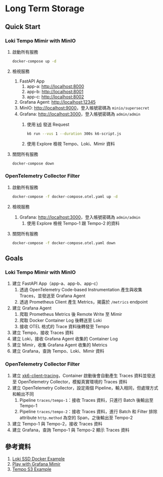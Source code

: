 # Long Term Storage

## Quick Start

### Loki Tempo Mimir with MinIO

1. 啟動所有服務

    ```bash
    docker-compose up -d
    ```

2. 檢視服務
   1. FastAPI App
      1. app-a: [http://localhost:8000](http://localhost:8000)
      2. app-b: [http://localhost:8001](http://localhost:8001)
      3. app-c: [http://localhost:8002](http://localhost:8002)
   2. Grafana Agent: [http://localhost:12345](http://localhost:12345)
   3. MinIO: [http://localhost:9000](http://localhost:9000)，登入帳號密碼為 `minio/supersecret`
   4. Grafana: [http://localhost:3000](http://localhost:3000)，登入帳號密碼為 `admin/admin`
      1. 使用 [k6](https://k6.io/) 發送 Request

            ```bash
            k6 run --vus 1 --duration 300s k6-script.js
            ```

      2. 使用 Explore 檢視 Tempo、Loki、Mimir 資料
3. 關閉所有服務

    ```bash
    docker-compose down
    ```

### OpenTelemetry Collector Filter

1. 啟動所有服務

    ```bash
    docker-compose -f docker-compose.otel.yaml up -d
    ```

2. 檢視服務
   1. Grafana: [http://localhost:3000](http://localhost:3000)，登入帳號密碼為 `admin/admin`
      1. 使用 Explore 檢視 Tempo-1 跟 Tempo-2 的資料
3. 關閉所有服務

    ```bash
    docker-compose -f docker-compose.otel.yaml down
    ```

## Goals

### Loki Tempo Mimir with MinIO

1. 建立 FastAPI App（app-a、app-b、app-c）
   1. 透過 OpenTelemetry Code-based Instrumentation 產生與收集 Traces，並發送至 Grafana Agent
   2. 透過 Prometheus Client 產生 Metrics，揭露於 `/metrics` endpoint
2. 建立 Grafana Agent
   1. 爬取 Prometheus Metrics 後 Remote Write 至 Mimir
   2. 爬取 Docker Container Log 後轉送至 Loki
   3. 接收 OTEL 格式的 Trace 資料後轉發至 Tempo
3. 建立 Tempo，接收 Traces 資料
4. 建立 Loki，接收 Grafana Agent 收集的 Container Log
5. 建立 Mimir，收集 Grafana Agent 收集的 Metrics
6. 建立 Grafana，查詢 Tempo、Loki、Mimir 資料

### OpenTelemetry Collector Filter

1. 建立 [xk6-client-tracing](https://github.com/grafana/xk6-client-tracing/tree/main)，Container 啟動後會自動產生 Traces 資料並發送至 OpenTelemetry Collector，模擬真實環境的 Traces 資料
2. 建立 OpenTelemetry Collector，設定兩個 Pipeline，輸入相同，但處理方式和輸出不同
   1. Pipeline `traces/tempo-1`：接收 Traces 資料，只進行 Batch 後輸出至 Tempo-1
   2. Pipeline `traces/tempo-2`：接收 Traces 資料，進行 Batch 和 Filter 排除 attribute `http.method` 為空的 Span，之後輸出至 Tempo-2
3. 建立 Tempo-1 與 Tempo-2，接收 Traces 資料
4. 建立 Grafana，查詢 Tempo-1 與 Tempo-2 顯示 Traces 資料

## 參考資料

1. [Loki SSD Docker Example](https://github.com/grafana/loki/tree/main/examples/getting-started)
2. [Play with Grafana Mimir](https://github.com/grafana/mimir/tree/main/docs/sources/mimir/get-started/play-with-grafana-mimir)
3. [Tempo S3 Example](https://github.com/grafana/tempo/tree/main/example/docker-compose/s3)
